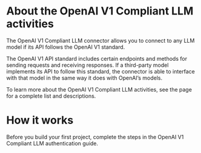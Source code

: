 ﻿# About the OpenAI V1 Compliant LLM activities

The OpenAI V1 Compliant LLM connector allows you to connect to any LLM model if its API
            follows the OpenAI V1  standard.

The OpenAI V1 API standard includes certain endpoints and methods for sending requests
            and receiving responses. If a third-party model implements its API to follow this
            standard, the connector is able to interface with that model in the same way it does
            with OpenAI’s models.



To learn more about the OpenAI V1 Compliant LLM activities, see the  page for a complete
            list and descriptions.

# How it works

Before you build your first project, complete the steps in the OpenAI V1 Compliant LLM authentication
                guide.
